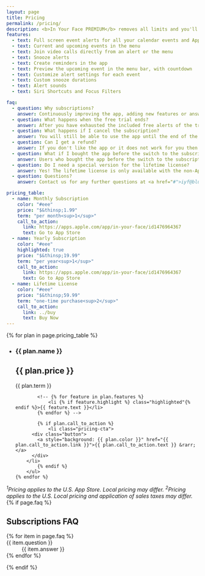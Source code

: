 ```yaml
---
layout: page
title: Pricing
permalink: /pricing/
description: <b>In Your Face PREMIUM</b> removes all limits and you'll never miss another important meeting again. Plus, you'll be supporting the continued development of the app.
features:
  - text: Full screen event alerts for all your calendar events and Apple Reminders
  - text: Current and upcoming events in the menu
  - text: Join video calls directly from an alert or the menu
  - text: Snooze alerts
  - text: Create reminders in the app
  - text: Preview the upcoming event in the menu bar, with countdown
  - text: Customize alert settings for each event
  - text: Custom snooze durations
  - text: Alert sounds
  - text: Siri Shortcuts and Focus Filters

faq:
  - question: Why subscriptions?
    answer: Continuously improving the app, adding new features or answering support requests takes a lot of time and effort. This is not a hobby project, it is my job. Building and maintaining a sustainable business is only possible with recurring revenue.
  - question: What happens when the free trial ends?
    answer: After you have exhausted the included free alerts of the trial the app will no longer show you any alerts.
  - question: What happens if I cancel the subscription?
    answer: You will still be able to use the app until the end of the subscription term. After that the app will no longer show you any alerts.
  - question: Can I get a refund?
    answer: If you don't like the app or it does not work for you then you can <a href="https://support.apple.com/en-us/HT204084">request a refund from Apple</a>. Developers can not directly issue refunds for app bought in the App Store. In case you bought a lifetime license please contact <a href="mailto:iyf@bluebanana-software.com">iyf@bluebanana-software.com</a>.
  - question: What if I bought the app before the switch to the subscription model?
    answer: Users who bought the app before the switch to the subscription model (August 2022) can make full use of the app without restrictions.
  - question: Do I need a special version for the lifetime license?
    answer: Yes! The lifetime license is only available with the non-App Store version of In Your Face <a href="https://bluebanana-software.com/iyf/InYourFace.zip">(download here)</a>. All different versions of the app have the exact same functionality and will receive all updates at the same time.
  - question: Questions?
    answer: Contact us for any further questions at <a href="#">iyf@bluebanana-software.com</a>.

pricing_table:
  - name: Monthly Subscription
    color: "#eee"
    price: "$&thinsp;1.99"
    term: "per month<sup>1</sup>"
    call_to_action:
      link: https://apps.apple.com/app/in-your-face/id1476964367
      text: Go to App Store
  - name: Yearly Subscription
    color: "#eee"
    highlighted: true
    price: "$&thinsp;19.99"
    term: "per year<sup>1</sup>"
    call_to_action:
      link: https://apps.apple.com/app/in-your-face/id1476964367
      text: Go to App Store
  - name: Lifetime License
    color: "#eee"
    price: "$&thinsp;59.99"
    term: "one-time purchase<sup>2</sup>"
    call_to_action:
      link: ../buy
      text: Buy Now
---
```


<div class="plans">
	{% for plan in page.pricing_table %}
		<ul class="plan {% if plan.highlighted %}highlighted{%endif %}">
			<li>
				<h3>{{ plan.name }}</h3>
        <h2>{{ plan.price }}</h2>
        <p class="term">{{ plan.term }}</p>
      </li>

			<!-- {% for feature in plan.features %}
				<li {% if feature.highlight %} class="highlighted"{% endif %}>{{ feature.text }}</li>
			{% endfor %} -->

			{% if plan.call_to_action %}
				<li class="pricing-cta">
          <div class="button">
            <a style="background: {{ plan.color }}" href="{{ plan.call_to_action.link }}">{{ plan.call_to_action.text }} &rarr;</a>
          </div>
        </li>
			{% endif %}
		</ul>
	{% endfor %}
</div>

<footnote class="pricing">
  <i><sup>1</sup>Pricing applies to the U.S. App Store. Local pricing may differ.</i>
  <i><sup>2</sup>Pricing applies to the U.S. Local pricing and application of sales taxes may differ.</i>
</footnote>

<div>
{% if page.faq %}
    <h2>Subscriptions FAQ</h2>
    <dl class="faq">
        {% for item in page.faq %}
            <div>
                <dt>{{ item.question }}</dt>
                <dd>{{ item.answer }}</dd>
            </div>
        {% endfor %}
    </dl>
{% endif %}
</div>